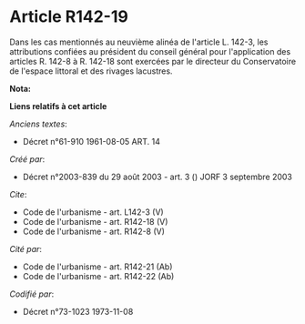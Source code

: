 # Article R142-19

Dans les cas mentionnés au neuvième alinéa de l'article L. 142-3, les attributions confiées au président du conseil général
pour l'application des articles R. 142-8 à R. 142-18 sont exercées par le directeur du Conservatoire de l'espace littoral et
des rivages lacustres.

**Nota:**



**Liens relatifs à cet article**

_Anciens textes_:

  - Décret n°61-910 1961-08-05 ART. 14

_Créé par_:

  - Décret n°2003-839 du 29 août 2003 - art. 3 () JORF 3 septembre 2003

_Cite_:

  - Code de l'urbanisme - art. L142-3 (V)
  - Code de l'urbanisme - art. R142-18 (V)
  - Code de l'urbanisme - art. R142-8 (V)

_Cité par_:

  - Code de l'urbanisme - art. R142-21 (Ab)
  - Code de l'urbanisme - art. R142-22 (Ab)

_Codifié par_:

  - Décret n°73-1023 1973-11-08
